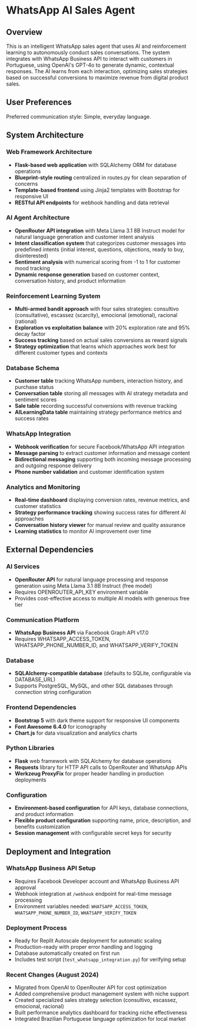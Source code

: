 # WhatsApp AI Sales Agent

## Overview

This is an intelligent WhatsApp sales agent that uses AI and reinforcement learning to autonomously conduct sales conversations. The system integrates with WhatsApp Business API to interact with customers in Portuguese, using OpenAI's GPT-4o to generate dynamic, contextual responses. The AI learns from each interaction, optimizing sales strategies based on successful conversions to maximize revenue from digital product sales.

## User Preferences

Preferred communication style: Simple, everyday language.

## System Architecture

### Web Framework Architecture
- **Flask-based web application** with SQLAlchemy ORM for database operations
- **Blueprint-style routing** centralized in routes.py for clean separation of concerns
- **Template-based frontend** using Jinja2 templates with Bootstrap for responsive UI
- **RESTful API endpoints** for webhook handling and data retrieval

### AI Agent Architecture
- **OpenRouter API integration** with Meta Llama 3.1 8B Instruct model for natural language generation and customer intent analysis
- **Intent classification system** that categorizes customer messages into predefined intents (initial interest, questions, objections, ready to buy, disinterested)
- **Sentiment analysis** with numerical scoring from -1 to 1 for customer mood tracking
- **Dynamic response generation** based on customer context, conversation history, and product information

### Reinforcement Learning System
- **Multi-armed bandit approach** with four sales strategies: consultivo (consultative), escassez (scarcity), emocional (emotional), racional (rational)
- **Exploration vs exploitation balance** with 20% exploration rate and 95% decay factor
- **Success tracking** based on actual sales conversions as reward signals
- **Strategy optimization** that learns which approaches work best for different customer types and contexts

### Database Schema
- **Customer table** tracking WhatsApp numbers, interaction history, and purchase status
- **Conversation table** storing all messages with AI strategy metadata and sentiment scores
- **Sale table** recording successful conversions with revenue tracking
- **AILearningData table** maintaining strategy performance metrics and success rates

### WhatsApp Integration
- **Webhook verification** for secure Facebook/WhatsApp API integration
- **Message parsing** to extract customer information and message content
- **Bidirectional messaging** supporting both incoming message processing and outgoing response delivery
- **Phone number validation** and customer identification system

### Analytics and Monitoring
- **Real-time dashboard** displaying conversion rates, revenue metrics, and customer statistics
- **Strategy performance tracking** showing success rates for different AI approaches
- **Conversation history viewer** for manual review and quality assurance
- **Learning statistics** to monitor AI improvement over time

## External Dependencies

### AI Services
- **OpenRouter API** for natural language processing and response generation using Meta Llama 3.1 8B Instruct (free model)
- Requires OPENROUTER_API_KEY environment variable
- Provides cost-effective access to multiple AI models with generous free tier

### Communication Platform
- **WhatsApp Business API** via Facebook Graph API v17.0
- Requires WHATSAPP_ACCESS_TOKEN, WHATSAPP_PHONE_NUMBER_ID, and WHATSAPP_VERIFY_TOKEN

### Database
- **SQLAlchemy-compatible database** (defaults to SQLite, configurable via DATABASE_URL)
- Supports PostgreSQL, MySQL, and other SQL databases through connection string configuration

### Frontend Dependencies
- **Bootstrap 5** with dark theme support for responsive UI components
- **Font Awesome 6.4.0** for iconography
- **Chart.js** for data visualization and analytics charts

### Python Libraries
- **Flask** web framework with SQLAlchemy for database operations
- **Requests** library for HTTP API calls to OpenRouter and WhatsApp APIs
- **Werkzeug ProxyFix** for proper header handling in production deployments

### Configuration
- **Environment-based configuration** for API keys, database connections, and product information
- **Flexible product configuration** supporting name, price, description, and benefits customization
- **Session management** with configurable secret keys for security

## Deployment and Integration

### WhatsApp Business API Setup
- Requires Facebook Developer account and WhatsApp Business API approval
- Webhook integration at `/webhook` endpoint for real-time message processing
- Environment variables needed: `WHATSAPP_ACCESS_TOKEN`, `WHATSAPP_PHONE_NUMBER_ID`, `WHATSAPP_VERIFY_TOKEN`

### Deployment Process
- Ready for Replit Autoscale deployment for automatic scaling
- Production-ready with proper error handling and logging
- Database automatically created on first run
- Includes test script (`test_whatsapp_integration.py`) for verifying setup

### Recent Changes (August 2024)
- Migrated from OpenAI to OpenRouter API for cost optimization
- Added comprehensive product management system with niche support
- Created specialized sales strategy selection (consultivo, escassez, emocional, racional)
- Built performance analytics dashboard for tracking niche effectiveness
- Integrated Brazilian Portuguese language optimization for local market